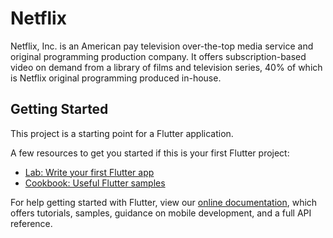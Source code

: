 # Netflix

Netflix, Inc. is an American pay television over-the-top media service and original programming production company. It offers subscription-based video on demand from a library of films and television series, 40% of which is Netflix original programming produced in-house.

## Getting Started

This project is a starting point for a Flutter application.

A few resources to get you started if this is your first Flutter project:

- [Lab: Write your first Flutter app](https://flutter.dev/docs/get-started/codelab)
- [Cookbook: Useful Flutter samples](https://flutter.dev/docs/cookbook)

For help getting started with Flutter, view our
[online documentation](https://flutter.dev/docs), which offers tutorials,
samples, guidance on mobile development, and a full API reference.
